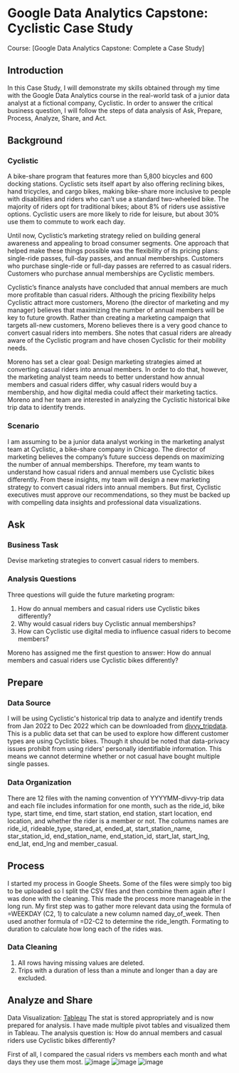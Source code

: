 #   Google Data Analytics Capstone: Cyclistic Case Study
Course: [Google Data Analytics Capstone: Complete a Case Study] 
## Introduction
In this Case Study, I will demonstrate my skills obtained through my time with the Google Data Analytics course in the real-world task of a junior data analyst at a fictional company, Cyclistic. In order to answer the critical business question, I will follow the steps of data analysis of Ask, Prepare, Process, Analyze, Share, and Act. 

## Background
### Cyclistic
A bike-share program that features more than 5,800 bicycles and 600 docking stations. Cyclistic sets itself apart by also offering reclining bikes, hand tricycles, and cargo bikes, making bike-share more inclusive to people with disabilities and riders who can’t use a standard two-wheeled bike. The majority of riders opt for traditional bikes; about 8% of riders use assistive options. Cyclistic users are more likely to ride for leisure, but about 30% use them to commute to work each day.   
  
Until now, Cyclistic’s marketing strategy relied on building general awareness and appealing to broad consumer segments. One approach that helped make these things possible was the flexibility of its pricing plans: single-ride passes, full-day passes, and annual memberships. Customers who purchase single-ride or full-day passes are referred to as casual riders. Customers who purchase annual memberships are Cyclistic members.  
  
Cyclistic’s finance analysts have concluded that annual members are much more profitable than casual riders. Although the pricing flexibility helps Cyclistic attract more customers, Moreno (the director of marketing and my manager) believes that maximizing the number of annual members will be key to future growth. Rather than creating a marketing campaign that targets all-new customers, Moreno believes there is a very good chance to convert casual riders into members. She notes that casual riders are already aware of the Cyclistic program and have chosen Cyclistic for their mobility needs.  

Moreno has set a clear goal: Design marketing strategies aimed at converting casual riders into annual members. In order to do that, however, the marketing analyst team needs to better understand how annual members and casual riders differ, why casual riders would buy a membership, and how digital media could affect their marketing tactics. Moreno and her team are interested in analyzing the Cyclistic historical bike trip data to identify trends.  

### Scenario
I am assuming to be a junior data analyst working in the marketing analyst team at Cyclistic, a bike-share company in Chicago. The director of marketing believes the company’s future success depends on maximizing the number of annual memberships. Therefore, my team wants to understand how casual riders and annual members use Cyclistic bikes differently. From these insights, my team will design a new marketing strategy to convert casual riders into annual members. But first, Cyclistic executives must approve our recommendations, so they must be backed up with compelling data insights and professional data visualizations.

## Ask
### Business Task
Devise marketing strategies to convert casual riders to members.
### Analysis Questions
Three questions will guide the future marketing program:  
1. How do annual members and casual riders use Cyclistic bikes differently?  
2. Why would casual riders buy Cyclistic annual memberships?  
3. How can Cyclistic use digital media to influence casual riders to become members?  

Moreno has assigned me the first question to answer: How do annual members and casual riders use Cyclistic bikes differently?
## Prepare
### Data Source
I will be using Cyclistic's historical trip data to analyze and identify trends from Jan 2022 to Dec 2022 which can be downloaded from [divvy_tripdata](https://divvy-tripdata.s3.amazonaws.com/index.html). 
This is a public data set that can be used to explore how different customer types are using Cyclistic bikes. Though it should be noted that data-privacy issues prohibit from using riders' personally identifiable information. This means we cannot determine whether or not casual have bought multiple single passes. 
### Data Organization 
There are 12 files with the naming convention of YYYYMM-divvy-trip data and each file includes information for one month, such as the ride_id, bike type, start time, end time, start station, end station, start location, end location, and whether the rider is a member or not. The columns names are ride_id, rideable_type, stared_at, ended_at, start_station_name, star_station_id, end_station_name, end_station_id, start_lat, start_lng, end_lat, end_lng and member_casual. 

## Process
I started my process in Google Sheets. Some of the files were simply too big to be uploaded so I split the CSV files and then combine them again after I was done with the cleaning. This made the process more manageable in the long run. My first step was to gather more relevant data using the formula of =WEEKDAY (C2, 1) to calculate a new column named day_of_week. Then used another formula of =D2-C2 to determine the ride_length. Formating to duration to calculate how long each of the rides was.
### Data Cleaning
1. All rows having missing values are deleted.
2. Trips with a duration of less than a minute and longer than a day are excluded. 


## Analyze and Share
Data Visualization: [Tableau](https://public.tableau.com/views/CapstoneProject-Cyclist/Story1?:language=en-US&:display_count=n&:origin=viz_share_link)
The stat is stored appropriately and is now prepared for analysis. I have made multiple pivot tables and visualized them in Tableau. 
The analysis question is: How do annual members and casual riders use Cyclistic bikes differently?

First of all, I compared the casual riders vs members each month and what days they use them most. 
![image](https://i.imgur.com/j92ds19.png)
![image](https://i.imgur.com/NUSsLTP.png)
![image](https://i.imgur.com/2nc4KzK.png)


